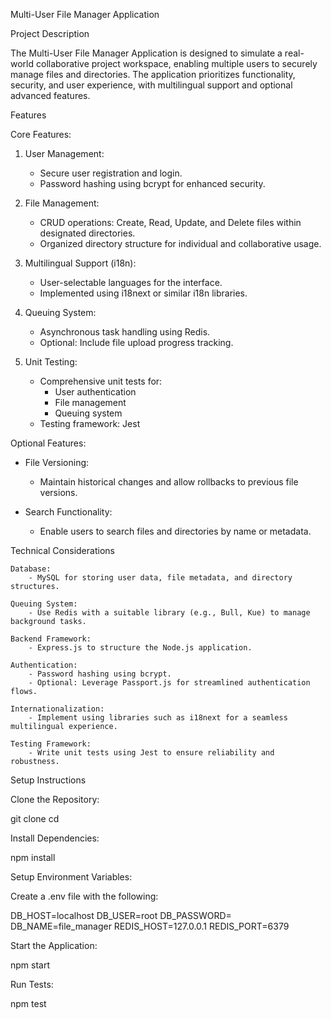 Multi-User File Manager Application

Project Description

The Multi-User File Manager Application is designed to simulate a real-world collaborative project workspace, enabling multiple users to securely manage files and directories. The application prioritizes functionality, security, and user experience, with multilingual support and optional advanced features.

Features

Core Features:

1. User Management:

    * Secure user registration and login.
    * Password hashing using bcrypt for enhanced security.

2. File Management:

    * CRUD operations: Create, Read, Update, and Delete files within designated directories.
    * Organized directory structure for individual and collaborative usage.

3. Multilingual Support (i18n):

    * User-selectable languages for the interface.
    * Implemented using i18next or similar i18n libraries.

4. Queuing System:
 
    * Asynchronous task handling using Redis.
    * Optional: Include file upload progress tracking.

5. Unit Testing:

    * Comprehensive unit tests for:
        - User authentication
        - File management
        - Queuing system
    * Testing framework: Jest

Optional Features:

* File Versioning:
    - Maintain historical changes and allow rollbacks to previous file versions.

* Search Functionality:
    - Enable users to search files and directories by name or metadata.

Technical Considerations

    Database:
        - MySQL for storing user data, file metadata, and directory structures.

    Queuing System:
        - Use Redis with a suitable library (e.g., Bull, Kue) to manage background tasks.

    Backend Framework:
        - Express.js to structure the Node.js application.

    Authentication:
        - Password hashing using bcrypt.
        - Optional: Leverage Passport.js for streamlined authentication flows.

    Internationalization:
        - Implement using libraries such as i18next for a seamless multilingual experience.

    Testing Framework:
        - Write unit tests using Jest to ensure reliability and robustness.

Setup Instructions

Clone the Repository:

git clone <repository-url>
cd <repository-directory>

Install Dependencies:

npm install

Setup Environment Variables:

Create a .env file with the following:

DB_HOST=localhost
DB_USER=root
DB_PASSWORD=
DB_NAME=file_manager
REDIS_HOST=127.0.0.1
REDIS_PORT=6379


Start the Application:

npm start

Run Tests:

npm test
